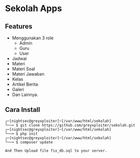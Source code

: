 # Sekolah Apps

## Features
* Menggunakan 3 role
	- Admin
	- Guru
	- User
* Jadwal
* Materi
* Materi Soal
* Materi Jawaban
* Kelas
* Artikel Berita
* Galeri
* Dan Lainnya.

## Cara Install
```
┌─[nightsec@greyxploiter]─[/var/www/html/sekolah]
└──╼ $ git clone https://github.com/greyxploiter/sekolah.git
┌─[nightsec@greyxploiter]─[/var/www/html/sekolah]
└──╼ $ php init
┌─[nightsec@greyxploiter]─[/var/www/html/sekolah]
└──╼ $ composer update

And Then Upload file fix_db.sql to your server.
```
